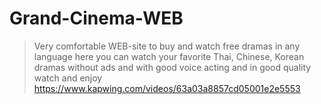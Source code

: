 # Grand-Cinema-WEB
> Very comfortable WEB-site to buy and watch free dramas in any language
> here you can watch your favorite Thai, Chinese, Korean dramas without ads and with good voice acting and in good quality
> watch and enjoy
https://www.kapwing.com/videos/63a03a8857cd05001e2e5553
